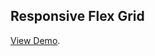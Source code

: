 ## Responsive Flex Grid

[View Demo](https://scorninja.github.io/responsive-flex-grid/example.html).
